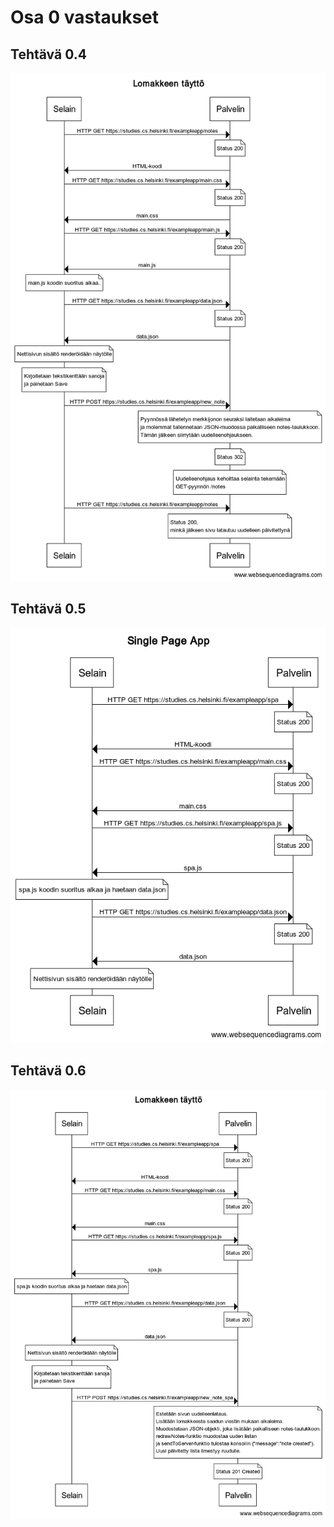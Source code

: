 # Osa 0 vastaukset

## Tehtävä 0.4  
![POST request](0.4%20POST%20request.png)  
## Tehtävä 0.5  
![Single Page App](0.5%20Single%20Page%20App.png)  
## Tehtävä 0.6  
![SPA POST request](0.6%20SPA%20lomakkeen%20täyttö.png)
